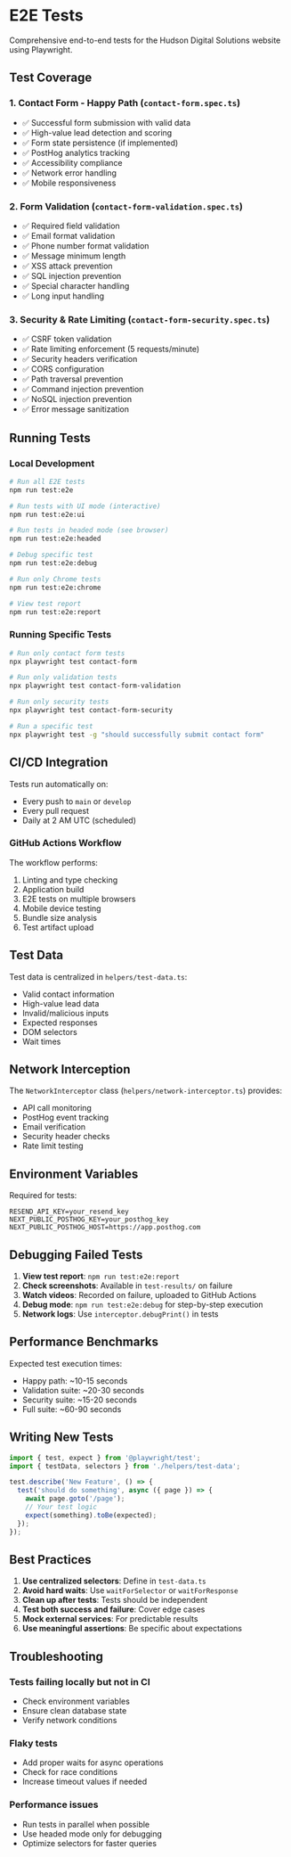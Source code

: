 # E2E Tests

Comprehensive end-to-end tests for the Hudson Digital Solutions website using Playwright.

## Test Coverage

### 1. Contact Form - Happy Path (`contact-form.spec.ts`)
- ✅ Successful form submission with valid data
- ✅ High-value lead detection and scoring
- ✅ Form state persistence (if implemented)
- ✅ PostHog analytics tracking
- ✅ Accessibility compliance
- ✅ Network error handling
- ✅ Mobile responsiveness

### 2. Form Validation (`contact-form-validation.spec.ts`)
- ✅ Required field validation
- ✅ Email format validation
- ✅ Phone number format validation
- ✅ Message minimum length
- ✅ XSS attack prevention
- ✅ SQL injection prevention
- ✅ Special character handling
- ✅ Long input handling

### 3. Security & Rate Limiting (`contact-form-security.spec.ts`)
- ✅ CSRF token validation
- ✅ Rate limiting enforcement (5 requests/minute)
- ✅ Security headers verification
- ✅ CORS configuration
- ✅ Path traversal prevention
- ✅ Command injection prevention
- ✅ NoSQL injection prevention
- ✅ Error message sanitization

## Running Tests

### Local Development

```bash
# Run all E2E tests
npm run test:e2e

# Run tests with UI mode (interactive)
npm run test:e2e:ui

# Run tests in headed mode (see browser)
npm run test:e2e:headed

# Debug specific test
npm run test:e2e:debug

# Run only Chrome tests
npm run test:e2e:chrome

# View test report
npm run test:e2e:report
```

### Running Specific Tests

```bash
# Run only contact form tests
npx playwright test contact-form

# Run only validation tests
npx playwright test contact-form-validation

# Run only security tests
npx playwright test contact-form-security

# Run a specific test
npx playwright test -g "should successfully submit contact form"
```

## CI/CD Integration

Tests run automatically on:
- Every push to `main` or `develop`
- Every pull request
- Daily at 2 AM UTC (scheduled)

### GitHub Actions Workflow

The workflow performs:
1. Linting and type checking
2. Application build
3. E2E tests on multiple browsers
4. Mobile device testing
5. Bundle size analysis
6. Test artifact upload

## Test Data

Test data is centralized in `helpers/test-data.ts`:
- Valid contact information
- High-value lead data
- Invalid/malicious inputs
- Expected responses
- DOM selectors
- Wait times

## Network Interception

The `NetworkInterceptor` class (`helpers/network-interceptor.ts`) provides:
- API call monitoring
- PostHog event tracking
- Email verification
- Security header checks
- Rate limit testing

## Environment Variables

Required for tests:
```env
RESEND_API_KEY=your_resend_key
NEXT_PUBLIC_POSTHOG_KEY=your_posthog_key
NEXT_PUBLIC_POSTHOG_HOST=https://app.posthog.com
```

## Debugging Failed Tests

1. **View test report**: `npm run test:e2e:report`
2. **Check screenshots**: Available in `test-results/` on failure
3. **Watch videos**: Recorded on failure, uploaded to GitHub Actions
4. **Debug mode**: `npm run test:e2e:debug` for step-by-step execution
5. **Network logs**: Use `interceptor.debugPrint()` in tests

## Performance Benchmarks

Expected test execution times:
- Happy path: ~10-15 seconds
- Validation suite: ~20-30 seconds
- Security suite: ~15-20 seconds
- Full suite: ~60-90 seconds

## Writing New Tests

```typescript
import { test, expect } from '@playwright/test';
import { testData, selectors } from './helpers/test-data';

test.describe('New Feature', () => {
  test('should do something', async ({ page }) => {
    await page.goto('/page');
    // Your test logic
    expect(something).toBe(expected);
  });
});
```

## Best Practices

1. **Use centralized selectors**: Define in `test-data.ts`
2. **Avoid hard waits**: Use `waitForSelector` or `waitForResponse`
3. **Clean up after tests**: Tests should be independent
4. **Test both success and failure**: Cover edge cases
5. **Mock external services**: For predictable results
6. **Use meaningful assertions**: Be specific about expectations

## Troubleshooting

### Tests failing locally but not in CI
- Check environment variables
- Ensure clean database state
- Verify network conditions

### Flaky tests
- Add proper waits for async operations
- Check for race conditions
- Increase timeout values if needed

### Performance issues
- Run tests in parallel when possible
- Use headed mode only for debugging
- Optimize selectors for faster queries